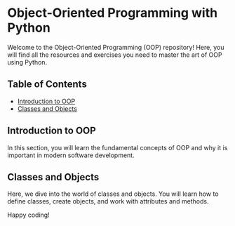 # Object-Oriented Programming with Python

Welcome to the Object-Oriented Programming (OOP) repository! Here, you will find all the resources and exercises you need to master the art of OOP using Python.

## Table of Contents

- [Introduction to OOP](#introduction-to-oop)
- [Classes and Objects](#classes-and-objects)

## Introduction to OOP

In this section, you will learn the fundamental concepts of OOP and why it is important in modern software development.

## Classes and Objects

Here, we dive into the world of classes and objects. You will learn how to define classes, create objects, and work with attributes and methods.

Happy coding!
